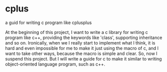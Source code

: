# cplus
a guid for writing c program like cplusplus

At the beginning of this project, I want to write a c library for writing c program like c++, providing the keywords like 'class', supporting inheritance and so on. Ironically, when we I really start to implement what I think, it is hard and even impossible for me to make it just 
using the macro of c, and I want to take other ways, because the macro is simple and clear.
So, now I suspend this project. But I will write a guide for c to make it similar to writing object-oriented language program, such as c++.
